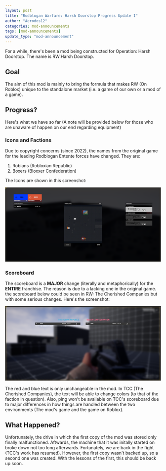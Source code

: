 ```yaml
---
layout: post
title: "Rodblogan Warfare: Harsh Doorstop Progress Update I"
author: "Aerodos12"
categories: mod-announcements
tags: [mod-announcements]
update_type: "mod-announcement"
---
```


For a while, there's been a mod being constructed for Operation: Harsh Doorstop. The name is RW:Harsh Doorstop.

## Goal

The aim of this mod is mainly to bring the formula that makes RW (On Roblox) unique to the standalone market (i.e. a game of our own or a mod of a game).

## Progress?

Here's what we have so far (A note will be provided below for those who are unaware of happen on our end regarding equipment)

### Icons and Factions

Due to copyright concerns (since 2022),  the names from the original game for the leading Rodblogan Entente forces have changed. They are:

1. Robians (Robloxian Republic)
2. Boxers (Bloxxer Confederation)

The Icons are shown in this screenshot:

![Spawn menu for RW:HD (unfinished)](assets/img/spawn-menu.png)

### Scoreboard

The scoreboard is a **MAJOR** change (literally and metaphorically) for the **ENTIRE** franchise. The reason is due to a lacking one in the original game. the scoreboard below could be seen in RW: The Cherished Companies but with some serious changes. Here's the screenshot:

![Scoreboard for RW:HD (finished)](assets/img/scoreboard.png)

The red and blue text is only unchangeable in the mod. In TCC (The Cherished Companies), the text will be able to change colors (to that of the faction in question). Also, ping won't be available on TCC's scoreboard due to major differences in how things are handled between the two environments (The mod's game and the game on Roblox).

## What Happened?

Unfortunately, the drive in which the first copy of the mod was stored only finally malfunctioned. Aftwards, the machine that it was initally started on broke down not too long afterwards. Fortunately, we are back in the fight (TCC's work has resumed). However, the first copy wasn't backed up, so a second one was created. With the lessons of the first, this should be back up soon.

